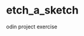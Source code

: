 <!-- http://www.theodinproject.com/web-development-101/javascript-and-jquery -->

# etch_a_sketch
odin project exercise
